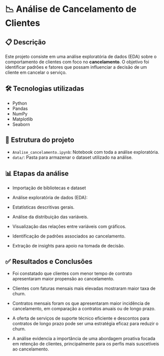 # 📉 Análise de Cancelamento de Clientes

## 📋 Descrição

Este projeto consiste em uma análise exploratória de dados (EDA) sobre o comportamento de clientes com foco no **cancelamento**. O objetivo foi identificar padrões e fatores que possam influenciar a decisão de um cliente em cancelar o serviço.

## 🛠️ Tecnologias utilizadas

- Python
- Pandas
- NumPy
- Matplotlib
- Seaborn

## 📁 Estrutura do projeto

- `Analise_cancelamento.ipynb`: Notebook com toda a análise exploratória.
- `data/`: Pasta para armazenar o dataset utilizado na análise.


## 📊 Etapas da análise
- Importação de bibliotecas e dataset

- Análise exploratória de dados (EDA):

- Estatísticas descritivas gerais.

- Análise da distribuição das variáveis.

- Visualização das relações entre variáveis com gráficos.

- Identificação de padrões associados ao cancelamento.

- Extração de insights para apoio na tomada de decisão.

## ✅ Resultados e Conclusões
- Foi constatado que clientes com menor tempo de contrato apresentaram maior propensão ao cancelamento.

- Clientes com faturas mensais mais elevadas mostraram maior taxa de churn.

- Contratos mensais foram os que apresentaram maior incidência de cancelamento, em comparação a contratos anuais ou de longo prazo.

- A oferta de serviços de suporte técnico eficiente e descontos para contratos de longo prazo pode ser uma estratégia eficaz para reduzir o churn.

- A análise evidencia a importância de uma abordagem proativa focada em retenção de clientes, principalmente para os perfis mais suscetíveis ao cancelamento.